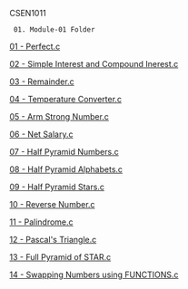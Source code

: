 CSEN1011

     01. Module-01 Folder
      
[01 - Perfect.c](Perfect.c)

[02 - Simple Interest and Compound Inerest.c](Si-and-CI-new.c)
 
[03 - Remainder.c](Remainder.c)

[04 - Temperature Converter.c](Converter.c)

[05 - Arm Strong Number.c](Arm-Strong.c)

[06 - Net Salary.c](Salary.c)

[07 - Half Pyramid Numbers.c](Pyramid-Numbers.c)

[08 - Half Pyramid Alphabets.c](Pyramid-alphabets.c)

[09 - Half Pyramid Stars.c](Pyramid-stars.c)

[10 - Reverse Number.c](Reverse.c)

[11 - Palindrome.c](palindrome.c)

[12 - Pascal's Triangle.c](Pascal's-Triangle.c)

[13 - Full Pyramid of STAR.c](Full-Pyramid-of-star.c)

[14 - Swapping Numbers using FUNCTIONS.c](Swap-functions.c)
